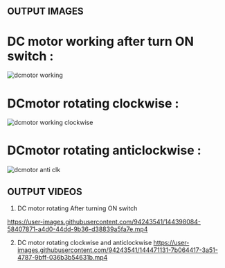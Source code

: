 ## OUTPUT IMAGES


# DC motor working after turn ON switch :
![dcmotor working](https://user-images.githubusercontent.com/94243541/144359828-ce13239a-8e28-4445-b247-8a13f33c815d.png)

# DCmotor rotating clockwise :
![dcmotor working clockwise](https://user-images.githubusercontent.com/94243541/144359864-b2bbd3d6-c33a-4f47-9849-21492ae120b4.png)

# DCmotor rotating anticlockwise :
![dcmotor anti clk](https://user-images.githubusercontent.com/94243541/144359909-8372bd5c-296f-44d3-9f60-ae0bae1d30fe.png)


## OUTPUT VIDEOS

1) DC motor rotating After turning ON switch

https://user-images.githubusercontent.com/94243541/144398084-58407871-a4d0-44dd-9b36-d38839a5fa7e.mp4


2) DC motor rotating clockwise and anticlockwise
https://user-images.githubusercontent.com/94243541/144471131-7b064417-3a51-4787-9bff-036b3b54631b.mp4

